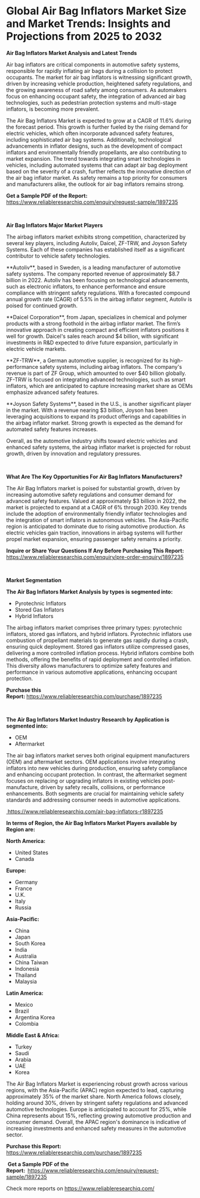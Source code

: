 <p><h1>Global Air Bag Inflators Market Size and Market Trends: Insights and Projections from 2025 to 2032</h1></p><p><strong>Air Bag Inflators Market Analysis and Latest Trends</strong></p>
<p><p>Air bag inflators are critical components in automotive safety systems, responsible for rapidly inflating air bags during a collision to protect occupants. The market for air bag inflators is witnessing significant growth, driven by increasing vehicle production, heightened safety regulations, and the growing awareness of road safety among consumers. As automakers focus on enhancing occupant safety, the integration of advanced air bag technologies, such as pedestrian protection systems and multi-stage inflators, is becoming more prevalent.</p><p>The Air Bag Inflators Market is expected to grow at a CAGR of 11.6% during the forecast period. This growth is further fueled by the rising demand for electric vehicles, which often incorporate advanced safety features, including sophisticated air bag systems. Additionally, technological advancements in inflator designs, such as the development of compact inflators and environmentally friendly propellants, are also contributing to market expansion. The trend towards integrating smart technologies in vehicles, including automated systems that can adapt air bag deployment based on the severity of a crash, further reflects the innovative direction of the air bag inflator market. As safety remains a top priority for consumers and manufacturers alike, the outlook for air bag inflators remains strong.</p></p>
<p><strong>Get a Sample PDF of the Report:&nbsp;</strong> <a href="https://www.reliableresearchiq.com/enquiry/request-sample/1897235?utm_campaign=1835&utm_medium=2&utm_source=Github&utm_content=ia&utm_term=30032025&utm_id=air-bag-inflators">https://www.reliableresearchiq.com/enquiry/request-sample/1897235</a></p>
<p>&nbsp;</p>
<p><strong>Air Bag Inflators Major Market Players</strong></p>
<p><p>The airbag inflators market exhibits strong competition, characterized by several key players, including Autoliv, Daicel, ZF-TRW, and Joyson Safety Systems. Each of these companies has established itself as a significant contributor to vehicle safety technologies.</p><p>**Autoliv**, based in Sweden, is a leading manufacturer of automotive safety systems. The company reported revenue of approximately $8.7 billion in 2022. Autoliv has been focusing on technological advancements, such as electronic inflators, to enhance performance and ensure compliance with stringent safety regulations. With a forecasted compound annual growth rate (CAGR) of 5.5% in the airbag inflator segment, Autoliv is poised for continued growth.</p><p>**Daicel Corporation**, from Japan, specializes in chemical and polymer products with a strong foothold in the airbag inflator market. The firm’s innovative approach in creating compact and efficient inflators positions it well for growth. Daicel's sales reach around $4 billion, with significant investments in R&D expected to drive future expansion, particularly in electric vehicle markets.</p><p>**ZF-TRW**, a German automotive supplier, is recognized for its high-performance safety systems, including airbag inflators. The company's revenue is part of ZF Group, which amounted to over $40 billion globally. ZF-TRW is focused on integrating advanced technologies, such as smart inflators, which are anticipated to capture increasing market share as OEMs emphasize advanced safety features.</p><p>**Joyson Safety Systems**, based in the U.S., is another significant player in the market. With a revenue nearing $3 billion, Joyson has been leveraging acquisitions to expand its product offerings and capabilities in the airbag inflator market. Strong growth is expected as the demand for automated safety features increases.</p><p>Overall, as the automotive industry shifts toward electric vehicles and enhanced safety systems, the airbag inflator market is projected for robust growth, driven by innovation and regulatory pressures.</p></p>
<p>&nbsp;</p>
<p><strong>What Are The Key Opportunities For Air Bag Inflators Manufacturers?</strong></p>
<p><p>The Air Bag Inflators market is poised for substantial growth, driven by increasing automotive safety regulations and consumer demand for advanced safety features. Valued at approximately $3 billion in 2022, the market is projected to expand at a CAGR of 6% through 2030. Key trends include the adoption of environmentally friendly inflator technologies and the integration of smart inflators in autonomous vehicles. The Asia-Pacific region is anticipated to dominate due to rising automotive production. As electric vehicles gain traction, innovations in airbag systems will further propel market expansion, ensuring passenger safety remains a priority.</p></p>
<p><strong>Inquire or Share Your Questions If Any Before Purchasing This Report:</strong> <a href="https://www.reliableresearchiq.com/enquiry/pre-order-enquiry/1897235?utm_campaign=1835&utm_medium=2&utm_source=Github&utm_content=ia&utm_term=30032025&utm_id=air-bag-inflators">https://www.reliableresearchiq.com/enquiry/pre-order-enquiry/1897235</a></p>
<p>&nbsp;</p>
<p><strong>Market Segmentation</strong></p>
<p><strong>The Air Bag Inflators Market Analysis by types is segmented into:</strong></p>
<p><ul><li>Pyrotechnic Inflators</li><li>Stored Gas Inflators</li><li>Hybrid Inflators</li></ul></p>
<p><p>The airbag inflators market comprises three primary types: pyrotechnic inflators, stored gas inflators, and hybrid inflators. Pyrotechnic inflators use combustion of propellant materials to generate gas rapidly during a crash, ensuring quick deployment. Stored gas inflators utilize compressed gases, delivering a more controlled inflation process. Hybrid inflators combine both methods, offering the benefits of rapid deployment and controlled inflation. This diversity allows manufacturers to optimize safety features and performance in various automotive applications, enhancing occupant protection.</p></p>
<p><strong>Purchase this Report:&nbsp;</strong><a href="https://www.reliableresearchiq.com/purchase/1897235?utm_campaign=1835&utm_medium=2&utm_source=Github&utm_content=ia&utm_term=30032025&utm_id=air-bag-inflators">https://www.reliableresearchiq.com/purchase/1897235</a></p>
<p>&nbsp;</p>
<p><strong>The Air Bag Inflators Market Industry Research by Application is segmented into:</strong></p>
<p><ul><li>OEM</li><li>Aftermarket</li></ul></p>
<p><p>The air bag inflators market serves both original equipment manufacturers (OEM) and aftermarket sectors. OEM applications involve integrating inflators into new vehicles during production, ensuring safety compliance and enhancing occupant protection. In contrast, the aftermarket segment focuses on replacing or upgrading inflators in existing vehicles post-manufacture, driven by safety recalls, collisions, or performance enhancements. Both segments are crucial for maintaining vehicle safety standards and addressing consumer needs in automotive applications.</p></p>
<p><a href="https://www.reliableresearchiq.com/air-bag-inflators-r1897235?utm_campaign=1835&utm_medium=2&utm_source=Github&utm_content=ia&utm_term=30032025&utm_id=air-bag-inflators">&nbsp;https://www.reliableresearchiq.com/air-bag-inflators-r1897235</a></p>
<p><strong>In terms of Region, the Air Bag Inflators Market Players available by Region are:</strong></p>
<p>
    <p> <strong> North America: </strong>
        <ul>
            <li>United States</li>
            <li>Canada</li>
        </ul>
        </p> 
    <p> <strong> Europe: </strong>
        <ul>
            <li>Germany</li>
            <li>France</li>
            <li>U.K.</li>
            <li>Italy</li>
            <li>Russia</li>
        </ul>
        </p> 
    <p> <strong> Asia-Pacific: </strong>
        <ul>
            <li>China</li>
            <li>Japan</li>
            <li>South Korea</li>
            <li>India</li>
            <li>Australia</li>
            <li>China Taiwan</li>
            <li>Indonesia</li>
            <li>Thailand</li>
            <li>Malaysia</li>
        </ul>
        </p> 
    <p> <strong> Latin America: </strong>
        <ul>
            <li>Mexico</li>
            <li>Brazil</li>
            <li>Argentina Korea</li>
            <li>Colombia</li>
        </ul>
        </p> 
    <p> <strong> Middle East & Africa: </strong>
        <ul>
            <li>Turkey</li>
            <li>Saudi</li>
            <li>Arabia</li>
            <li>UAE</li>
            <li>Korea</li>
        </ul>
    </p>
    </p>
<p><p>The Air Bag Inflators Market is experiencing robust growth across various regions, with the Asia-Pacific (APAC) region expected to lead, capturing approximately 35% of the market share. North America follows closely, holding around 30%, driven by stringent safety regulations and advanced automotive technologies. Europe is anticipated to account for 25%, while China represents about 15%, reflecting growing automotive production and consumer demand. Overall, the APAC region's dominance is indicative of increasing investments and enhanced safety measures in the automotive sector.</p></p>
<p><strong>Purchase this Report: </strong><a href="https://www.reliableresearchiq.com/purchase/1897235?utm_campaign=1835&utm_medium=2&utm_source=Github&utm_content=ia&utm_term=30032025&utm_id=air-bag-inflators">https://www.reliableresearchiq.com/purchase/1897235</a></p>
<p>&nbsp;<strong>Get a Sample PDF of the Report:&nbsp;&nbsp;</strong><a href="https://www.reliableresearchiq.com/enquiry/request-sample/1897235?utm_campaign=1835&utm_medium=2&utm_source=Github&utm_content=ia&utm_term=30032025&utm_id=air-bag-inflators">https://www.reliableresearchiq.com/enquiry/request-sample/1897235</a></p>
<p><strong></strong></p>
<p>Check more reports on <a href="https://www.reliableresearchiq.com/?utm_campaign=1835&utm_medium=2&utm_source=Github&utm_content=ia&utm_term=30032025&utm_id=air-bag-inflators">https://www.reliableresearchiq.com/</a></p>